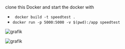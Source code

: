 clone this Docker and start the docker with 

* ` docker build -t speedtest .`
* `docker run -p 5000:5000 -v $(pwd):/app speedtest`






![grafik](https://github.com/user-attachments/assets/275b651a-454b-4228-82a7-92b6efa5bd42)


![grafik](https://github.com/user-attachments/assets/c1da4f6f-5411-492d-90a8-7c0db9d80f07)
